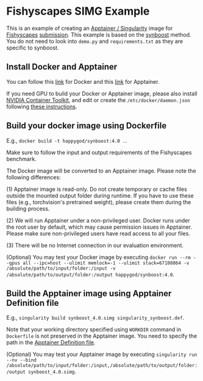 # Fishyscapes SIMG Example

This is an example of creating an [Apptainer / Singularity](https://apptainer.org/) image for [Fishyscapes](https://fishyscapes.com/) [submission](https://fishyscapes.com/submission).
This example is based on the [synboost](https://github.com/giandbt/synboost) method. You do not need to look into `demo.py` and `requirements.txt` as they are specific to synboost.

## Install Docker and Apptainer

You can follow this [link](https://docs.docker.com/engine/install/) for Docker and this [link](https://apptainer.org/docs/admin/main/installation.html) for Apptainer.

If you need GPU to build your Docker or Apptainer image, please also install [NVIDIA Container Toolkit](https://docs.nvidia.com/datacenter/cloud-native/container-toolkit/install-guide.html), and edit or create the `/etc/docker/daemon.json` following [these instructions](https://stackoverflow.com/a/61737404).

## Build your docker image using Dockerfile

E.g., `docker build -t happygod/synboost:4.0 .`.

Make sure to follow the input and output requirements of the Fishyscapes benchmark.

The Docker image will be converted to an Apptainer image. Please note the following differences:

(1) Apptainer image is read-only. Do not create temporary or cache files outside the mounted output folder during runtime. If you have to use these files (e.g., torchvision's pretrained weight), please create them during the building process. 

(2) We will run Apptainer under a non-privileged user. Docker runs under the root user by default, which may cause permission issues in Apptainer. Please make sure non-privileged users have read access to all your files.

(3) There will be no Internet connection in our evaluation environment.

(Optional) You may test your Docker image by executing `docker run --rm --gpus all --ipc=host --ulimit memlock=-1 --ulimit stack=67108864 -v /absolute/path/to/input/folder:/input -v /absolute/path/to/output/folder:/output happygod/synboost:4.0`.

## Build the Apptainer image using Apptainer Definition file

E.g., `singularity build synboost_4.0.simg singularity_synboost.def`.

Note that your working directory specified using `WORKDIR` command in `Dockerfile` is not preserved in the Apptainer image. You need to specify the path in the [Apptainer Definition file](https://apptainer.org/docs/user/latest/definition_files.html).

(Optional) You may test your Apptainer image by executing `singularity run --nv --bind /absolute/path/to/input/folder:/input,/absolute/path/to/output/folder:/output synboost_4.0.simg`.
